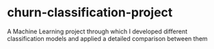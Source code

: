 # churn-classification-project
A Machine Learning project through which I developed different classification models and applied a detailed comparison between them 
